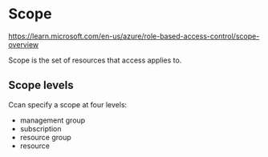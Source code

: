 # Scope

https://learn.microsoft.com/en-us/azure/role-based-access-control/scope-overview

Scope is the set of resources that access applies to. 

## Scope levels
Ccan specify a scope at four levels: 
- management group
- subscription
- resource group
- resource
